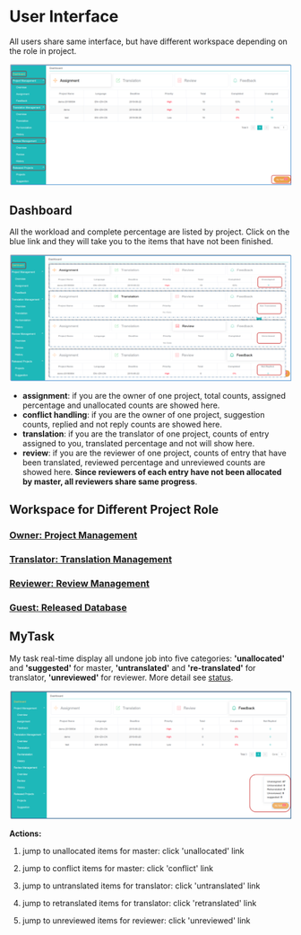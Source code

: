 # User Interface

<span id='user'></span>

All users share same interface, but have different workspace depending on the role in project.

![](/assets/interface.user.png)
 
## Dashboard

<span id='stat'></span>

All the workload and complete percentage are listed by project. Click on the blue link and they will take you to the items that have not been finished.

![](/assets/dashboard.png)


- **assignment**: if you are the owner of one project, total counts, assigned percentage and unallocated counts are showed here.
- **conflict handling**: if you are the owner of one project, suggestion counts, replied and not reply counts are showed here.
- **translation**: if you are the translator of one project, counts of entry assigned to you, translated percentage and not will show here.
- **review**: if you are the reviewer of one project, counts of entry that have been translated, reviewed percentage and unreviewed counts are showed here. **Since reviewers of each entry have not been allocated by master, all reviewers share same progress**.

## Workspace for Different Project Role

<span id='workspace'></span>

### [Owner: Project Management](master-project-management.md)

### [Translator: Translation Management](translator-translation-management.md)

### [Reviewer: Review Management](reviewer-review-management.md)

### [Guest: Released Database](guest-released-management.md)

## MyTask

<span id='mytask'></span>

My task real-time display all undone job into five categories: **'unallocated'** and **'suggested'** for master, **'untranslated'** and **'re-translated'** for translator, **'unreviewed'** for reviewer. More detail see [status](../glossary.md#status).

![](/assets/mytask.png)

**Actions:**

1. jump to unallocated items for master: click 'unallocated' link

2. jump to conflict items for master: click 'conflict' link

3. jump to untranslated items for translator: click 'untranslated' link

4. jump to retranslated items for translator: click 'retranslated' link

5. jump to unreviewed items for reviewer: click 'unreviewed' link














